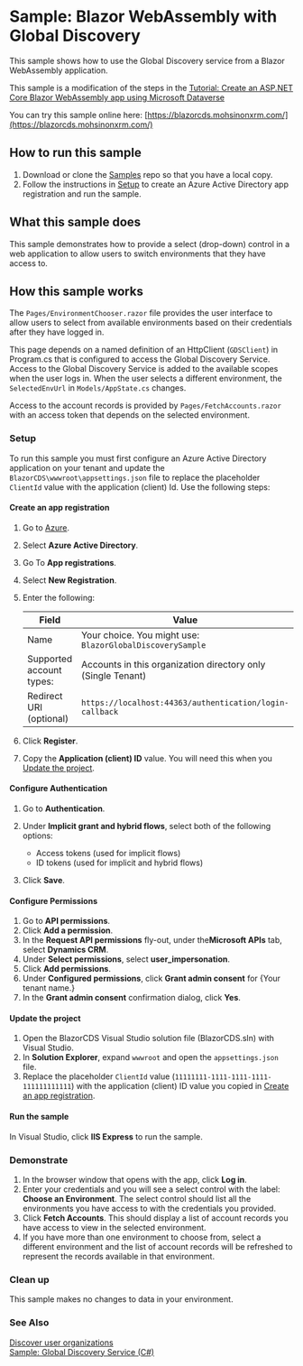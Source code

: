 # Sample: Blazor WebAssembly with Global Discovery

This sample shows how to use the Global Discovery service from a Blazor WebAssembly application.

This sample is a modification of the steps in the [Tutorial: Create an ASP.NET Core Blazor WebAssembly app using Microsoft Dataverse](https://learn.microsoft.com/power-apps/developer/data-platform/walkthrough-blazor-webassembly-single-tenant)

You can try this sample online here: [https://blazorcds.mohsinonxrm.com/](https://blazorcds.mohsinonxrm.com/)

## How to run this sample

1. Download or clone the [Samples](https://github.com/microsoft/PowerApps-Samples) repo so that you have a local copy.
1. Follow the instructions in [Setup](#setup) to create an Azure Active Directory app registration and run the sample.

## What this sample does

This sample demonstrates how to provide a select (drop-down) control in a web application to allow users to switch environments that they have access to.

## How this sample works

The `Pages/EnvironmentChooser.razor` file provides the user interface to allow users to select from available environments based on their credentials after they have logged in.

This page depends on a named definition of an HttpClient (`GDSClient`) in  Program.cs that is configured to access the Global Discovery Service. Access to the Global Discovery Service is added to the available scopes when the user logs in. When the user selects a different environment, the `SelectedEnvUrl` in `Models/AppState.cs` changes.

Access to the account records is provided by `Pages/FetchAccounts.razor` with an access token that depends on the selected environment.

### Setup

To run this sample you must first configure an Azure Active Directory application on your tenant and update the `BlazorCDS\wwwroot\appsettings.json` file to replace the placeholder `ClientId` value with the application (client) Id. Use the following steps:

#### Create an app registration

1. Go to [Azure](https://portal.azure.com/).
1. Select **Azure Active Directory**.
1. Go To **App registrations**.
1. Select **New Registration**.
1. Enter the following:

   |Field|Value|
   |---------|---------|
   |Name|Your choice. You might use: `BlazorGlobalDiscoverySample`|
   |Supported account types:|Accounts in this organization directory only (Single Tenant)|
   |Redirect URI (optional)|`https://localhost:44363/authentication/login-callback`|

1. Click **Register**.
1. Copy the **Application (client) ID** value. You will need this when you [Update the project](#update-the-project).

#### Configure Authentication

1. Go to **Authentication**.
1. Under **Implicit grant and hybrid flows**, select both of the following options:

   - Access tokens (used for implicit flows)
   - ID tokens (used for implicit and hybrid flows)

1. Click **Save**.

#### Configure Permissions

1. Go to **API permissions**.
1. Click **Add a permission**.
1. In the **Request API permissions** fly-out, under the**Microsoft APIs** tab, select **Dynamics CRM**.
1. Under **Select permissions**, select **user_impersonation**.
1. Click **Add permissions**.
1. Under **Configured permissions**, click **Grant admin consent** for {Your tenant name.}
1. In the **Grant admin consent** confirmation dialog, click **Yes**.

#### Update the project

1. Open the BlazorCDS Visual Studio solution file (BlazorCDS.sln) with Visual Studio.
1. In **Solution Explorer**, expand `wwwroot` and open the `appsettings.json` file.
1. Replace the placeholder `ClientId` value (`11111111-1111-1111-1111-111111111111`) with the application (client) ID value you copied in [Create an app registration](#create-an-app-registration).

#### Run the sample

In Visual Studio, click **IIS Express** to run the sample.

### Demonstrate

1. In the browser window that opens with the app, click **Log in**.
1. Enter your credentials and you will see a select control with the label: **Choose an Environment**. The select control should list all the environments you have access to with the credentials you provided.
1. Click **Fetch Accounts**. This should display a list of account records you have access to view in the selected environment.
1. If you have more than one environment to choose from, select a different environment and the list of account records will be refreshed to represent the records available in that environment.

### Clean up

This sample makes no changes to data in your environment.

### See Also

[Discover user organizations](https://learn.microsoft.com/power-apps/developer/data-platform/discovery-service)<br />
[Sample: Global Discovery Service (C#)](https://learn.microsoft.com/power-apps/developer/data-platform/sample-global-discovery-service-csharp)
